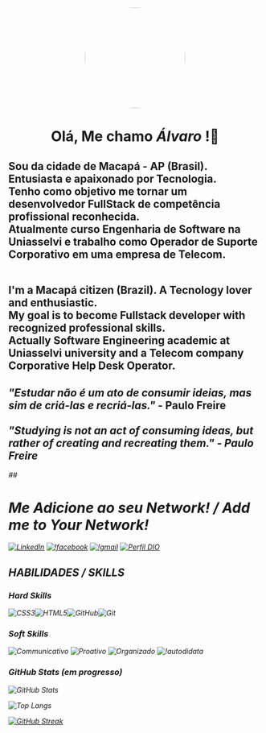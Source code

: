 <div align="center">
  <img style="border-radius:100px;" height="200" src="https://avatars.githubusercontent.com/u/138891648?v=4"/>
<h1>Olá, Me chamo <b><em>Álvaro</em></b> !🤗</h1></div>

## Sou da cidade de Macapá - AP (Brasil). Entusiasta e apaixonado por Tecnologia. <br> Tenho como objetivo me tornar um desenvolvedor FullStack de competência profissional reconhecida. <br> Atualmente curso <b>Engenharia de Software</b> na Uniasselvi e trabalho como Operador de Suporte Corporativo em uma empresa de Telecom.</p><br> I'm a Macapá citizen (Brazil). A Tecnology lover and enthusiastic. <br>My goal is to become Fullstack developer with recognized professional skills.<br> Actually Software Engineering academic at Uniasselvi university and a Telecom company Corporative Help Desk Operator.

## <em>"Estudar não é um ato de consumir ideias, mas sim de criá-las e recriá-las."</em> - Paulo Freire <br><br><em>"Studying is not an act of consuming ideas, but rather of creating and recreating them." - Paulo Freire <br> 

##<h1>Me Adicione ao seu Network! / Add me to Your Network!</h1>
[![LinkedIn](https://img.shields.io/badge/LinkedIn-blue?style=for-the-badge&logo=linkedin&logoColor)](https://www.linkedin.com/in/alvaro-henriques-neto-411447176/)
[![!facebook](https://img.shields.io/badge/Facebook-gray?style=for-the-badge&logo=facebook&logoColor=0E76A8)](https://www.facebook.com/alvarolhenriques/)
[![!gmail](https://img.shields.io/badge/Gmail-white?style=for-the-badge&logo=gmail&logoColor)](alvahenriques@gmail.com)
[![Perfil DIO](https://img.shields.io/badge/-Meu%20Perfil%20na%20DIO-000?style=for-the-badge)](https://www.dio.me/users/alvahenriques)

## HABILIDADES / SKILLS
### Hard Skills
![CSS3](https://img.shields.io/badge/css3-%231572B6.svg?style=for-the-badge&logo=css3&logoColor)![HTML5](https://img.shields.io/badge/html5)![GitHub](https://img.shields.io/badge/github-%23121011.svg?style=for-the-badge&logo=github&logoColor)![Git](https://img.shields.io/badge/git)

### Soft Skills
![Communicativo](https://img.shields.io/badge/Communicativo-red)
![Proativo](https://img.shields.io/badge/Proativo-blue)
![Organizado](https://img.shields.io/badge/Organizado-red)
![!autodidata](https://img.shields.io/badge/Autodidata-gray)

### GitHub Stats (em progresso)
![GitHub Stats](https://github-readme-stats.vercel.app/api?username=alvaroHNt&theme=transparent&bg_color=013&border_color=30A3DC&show_icons=true&icon_color=30A3DC&title_color=E94D5F&text_color=FFF)

![Top Langs](https://github-readme-stats-git-masterrstaa-rickstaa.vercel.app/api/top-langs/?username=alvaroHNt&layout=compact&bg_color=013&border_color=30A3DC&title_color=E94D5F&text_color=FFF)

[![GitHub Streak](https://streak-stats.demolab.com/?user=alvaroHNt&theme=bear&background=000&border=30A3DC&dates=FFF)](https://git.io/streak-stats)
